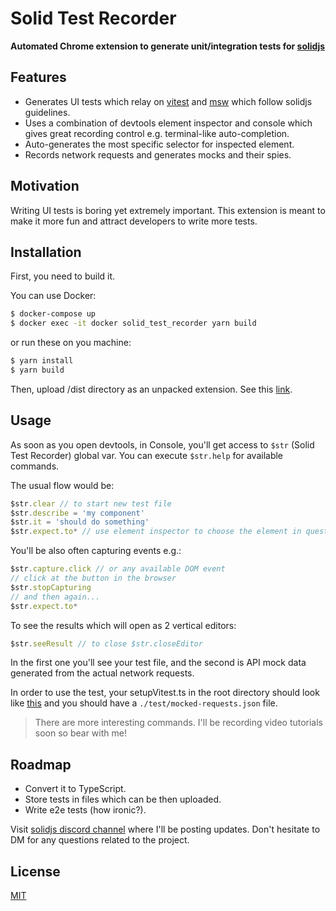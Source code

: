 # Solid Test Recorder

**Automated Chrome extension to generate unit/integration tests for [solidjs](https://www.solidjs.com/)**

## Features

- Generates UI tests which relay on [vitest](https://vitest.dev/) and [msw](https://mswjs.io/) which follow solidjs guidelines.
- Uses a combination of devtools element inspector and console which gives great recording control e.g. terminal-like auto-completion.
- Auto-generates the most specific selector for inspected element.
- Records network requests and generates mocks and their spies.

## Motivation

Writing UI tests is boring yet extremely important. This extension is meant to make it more fun and attract developers to write more tests.

## Installation

First, you need to build it.

You can use Docker:

```bash
$ docker-compose up
$ docker exec -it docker solid_test_recorder yarn build
```

or run these on you machine:

```bash
$ yarn install
$ yarn build
```

Then, upload /dist directory as an unpacked extension. See this [link](https://developer.chrome.com/docs/extensions/mv3/getstarted/#unpacked). 

## Usage

As soon as you open devtools, in Console, you'll get access to `$str` (Solid Test Recorder) global var. You can execute `$str.help` for available commands.

The usual flow would be:

```javascript
$str.clear // to start new test file
$str.describe = 'my component'
$str.it = 'should do something'
$str.expect.to* // use element inspector to choose the element in question
```

You'll be also often capturing events e.g.:

```javascript
$str.capture.click // or any available DOM event
// click at the button in the browser
$str.stopCapturing
// and then again...
$str.expect.to*
```

To see the results which will open as 2 vertical editors:
```javascript
$str.seeResult // to close $str.closeEditor
```

In the first one you'll see your test file, and the second is API mock data generated from the actual network requests.

In order to use the test, your setupVitest.ts in the root directory should look like [this](https://github.com/chris-czopp/solid-test-recorder/blob/master/src/testHelpers/setupVitest.txt)
and you should have a `./test/mocked-requests.json` file. 

> There are more interesting commands. I'll be recording video tutorials soon so bear with me! 

## Roadmap

- Convert it to TypeScript.
- Store tests in files which can be then uploaded.
- Write e2e tests (how ironic?).
  
Visit [solidjs discord channel](https://discord.com/invite/solidjs) where I'll be posting updates. Don't hesitate to DM for any questions related to the project.

## License

[MIT](https://github.com/chris-czopp/solid-test-recorder/blob/master/LICENSE.md)
